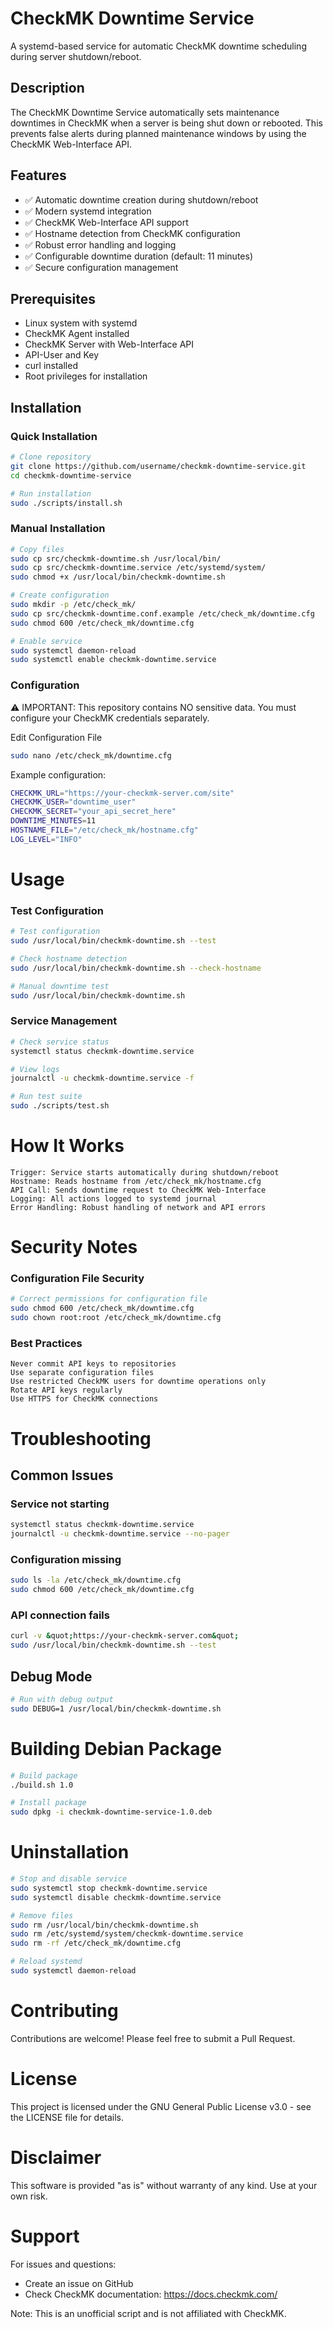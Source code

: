 # CheckMK Downtime Service

A systemd-based service for automatic CheckMK downtime scheduling during server shutdown/reboot.

## Description

The CheckMK Downtime Service automatically sets maintenance downtimes in CheckMK when a server is being shut down or rebooted. This prevents false alerts during planned maintenance windows by using the CheckMK Web-Interface API.

## Features

- ✅ Automatic downtime creation during shutdown/reboot
- ✅ Modern systemd integration
- ✅ CheckMK Web-Interface API support
- ✅ Hostname detection from CheckMK configuration
- ✅ Robust error handling and logging
- ✅ Configurable downtime duration (default: 11 minutes)
- ✅ Secure configuration management

## Prerequisites

- Linux system with systemd
- CheckMK Agent installed
- CheckMK Server with Web-Interface API
- API-User and Key
- curl installed
- Root privileges for installation

## Installation

### Quick Installation

```bash
# Clone repository
git clone https://github.com/username/checkmk-downtime-service.git
cd checkmk-downtime-service

# Run installation
sudo ./scripts/install.sh
```

### Manual Installation
```bash
# Copy files
sudo cp src/checkmk-downtime.sh /usr/local/bin/
sudo cp src/checkmk-downtime.service /etc/systemd/system/
sudo chmod +x /usr/local/bin/checkmk-downtime.sh

# Create configuration
sudo mkdir -p /etc/check_mk/
sudo cp src/checkmk-downtime.conf.example /etc/check_mk/downtime.cfg
sudo chmod 600 /etc/check_mk/downtime.cfg

# Enable service
sudo systemctl daemon-reload
sudo systemctl enable checkmk-downtime.service
```

### Configuration

⚠️ IMPORTANT: This repository contains NO sensitive data. You must configure your CheckMK credentials separately.

Edit Configuration File
```bash
sudo nano /etc/check_mk/downtime.cfg
```

Example configuration:
```bash
CHECKMK_URL="https://your-checkmk-server.com/site"
CHECKMK_USER="downtime_user"
CHECKMK_SECRET="your_api_secret_here"
DOWNTIME_MINUTES=11
HOSTNAME_FILE="/etc/check_mk/hostname.cfg"
LOG_LEVEL="INFO"
```

# Usage
### Test Configuration
```bash
# Test configuration
sudo /usr/local/bin/checkmk-downtime.sh --test

# Check hostname detection
sudo /usr/local/bin/checkmk-downtime.sh --check-hostname

# Manual downtime test
sudo /usr/local/bin/checkmk-downtime.sh
```

### Service Management
```bash
# Check service status
systemctl status checkmk-downtime.service

# View logs
journalctl -u checkmk-downtime.service -f

# Run test suite
sudo ./scripts/test.sh
```

# How It Works
    Trigger: Service starts automatically during shutdown/reboot
    Hostname: Reads hostname from /etc/check_mk/hostname.cfg
    API Call: Sends downtime request to CheckMK Web-Interface
    Logging: All actions logged to systemd journal
    Error Handling: Robust handling of network and API errors

# Security Notes
### Configuration File Security
```bash
# Correct permissions for configuration file
sudo chmod 600 /etc/check_mk/downtime.cfg
sudo chown root:root /etc/check_mk/downtime.cfg
```

### Best Practices
    Never commit API keys to repositories
    Use separate configuration files
    Use restricted CheckMK users for downtime operations only
    Rotate API keys regularly
    Use HTTPS for CheckMK connections

# Troubleshooting
## Common Issues
### Service not starting
```bash
systemctl status checkmk-downtime.service
journalctl -u checkmk-downtime.service --no-pager
```

### Configuration missing
```bash
sudo ls -la /etc/check_mk/downtime.cfg
sudo chmod 600 /etc/check_mk/downtime.cfg
```

### API connection fails
```bash
curl -v &quot;https://your-checkmk-server.com&quot;
sudo /usr/local/bin/checkmk-downtime.sh --test
```

## Debug Mode
```bash
# Run with debug output
sudo DEBUG=1 /usr/local/bin/checkmk-downtime.sh
```

# Building Debian Package
```bash
# Build package
./build.sh 1.0

# Install package
sudo dpkg -i checkmk-downtime-service-1.0.deb
```

# Uninstallation
```bash
# Stop and disable service
sudo systemctl stop checkmk-downtime.service
sudo systemctl disable checkmk-downtime.service

# Remove files
sudo rm /usr/local/bin/checkmk-downtime.sh
sudo rm /etc/systemd/system/checkmk-downtime.service
sudo rm -rf /etc/check_mk/downtime.cfg

# Reload systemd
sudo systemctl daemon-reload
```

# Contributing
Contributions are welcome! Please feel free to submit a Pull Request.

# License
This project is licensed under the GNU General Public License v3.0 - see the LICENSE file for details.

# Disclaimer
This software is provided "as is" without warranty of any kind. Use at your own risk.

# Support
For issues and questions:
- Create an issue on GitHub
- Check CheckMK documentation: https://docs.checkmk.com/

Note: This is an unofficial script and is not affiliated with CheckMK.

